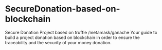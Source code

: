 # SecureDonation-based-on-blockchain
Secure Donation Project  based on truffle /metamask/ganache  Your guide to build a project donation based on blockchain in order to ensure the traceability and the security of your money donation.
